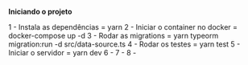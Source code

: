 **Iniciando o projeto**

1 - Instala as dependências = yarn 
2 - Iniciar o container no docker = docker-compose up -d 
3 - Rodar as migrations = yarn typeorm migration:run -d src/data-source.ts 
4 - Rodar os testes = yarn test
5 - Iniciar o servidor = yarn dev
6 - 
7 - 
8 - 